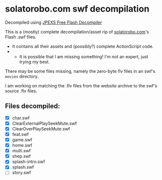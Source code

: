# solatorobo.com swf decompilation

Decompiled using [JPEXS Free Flash Decompiler](https://github.com/jindrapetrik/jpexs-decompiler)   

This is a (mostly) complete decompilation/asset rip of [solatorobo.com](https://solatorobo.org)'s Flash .swf files.
- It contains all their assets and (possibly?) complete ActionScript code.
- - It is possible that I am missing something! I'm not an expert, just trying my best.
   
There may be some files missing, namely the zero-byte flv files in an swf's `movies` directory.  
  
I am working on matching the .flv files from the website archive to the swf's source .flv files.

## Files decompiled:
- [x] char.swf
- [x] ClearExternalPlaySeekMute.swf
- [x] ClearOverPlaySeekMute.swf
- [x] feat.swf
- [x] game.swf
- [x] home.swf
- [x] multi.swf
- [x] shep.swf
- [x] splash-intro.swf
- [x] splash.swf
- [ ] story.swf
